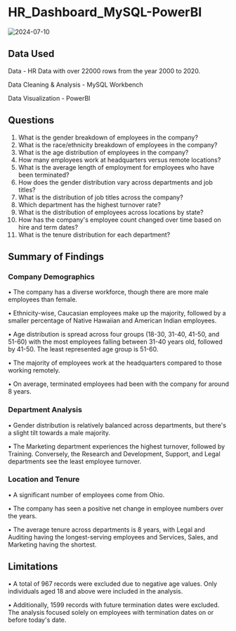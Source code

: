 # HR_Dashboard_MySQL-PowerBI

![2024-07-10](https://github.com/yamimajoseph/HR_Dashboard_MySQL-PowerBI/assets/139482436/a883a105-2f75-4578-b912-5b6f99dbbd6a)



## Data Used
Data - HR Data with over 22000 rows from the year 2000 to 2020.

Data Cleaning & Analysis - MySQL Workbench

Data Visualization - PowerBI

## Questions
1. What is the gender breakdown of employees in the company?
2. What is the race/ethnicity breakdown of employees in the company?
3. What is the age distribution of employees in the company?
4. How many employees work at headquarters versus remote locations?
5. What is the average length of employment for employees who have been terminated?
6. How does the gender distribution vary across departments and job titles?
7. What is the distribution of job titles across the company?
8. Which department has the highest turnover rate?
9. What is the distribution of employees across locations by state?
10. How has the company's employee count changed over time based on hire and term dates?
11. What is the tenure distribution for each department?

## Summary of Findings

### Company Demographics

•	The company has a diverse workforce, though there are more male employees than female.

•	Ethnicity-wise, Caucasian employees make up the majority, followed by a smaller percentage of Native Hawaiian and American Indian employees.

•	Age distribution is spread across four groups (18-30, 31-40, 41-50, and 51-60) with the most employees falling between 31-40 years old, followed by 41-50. The least represented age group is 51-60.

•	The majority of employees work at the headquarters compared to those working remotely.

•	On average, terminated employees had been with the company for around 8 years.


### Department Analysis

•	Gender distribution is relatively balanced across departments, but there's a slight tilt towards a male majority.

•	The Marketing department experiences the highest turnover, followed by Training. Conversely, the Research and Development, Support, and Legal departments see the least employee turnover.


### Location and Tenure

•	A significant number of employees come from Ohio.

•	The company has seen a positive net change in employee numbers over the years.

•	The average tenure across departments is 8 years, with Legal and Auditing having the longest-serving employees and Services, Sales, and Marketing having the shortest.


## Limitations

•	A total of 967 records were excluded due to negative age values. Only individuals aged 18 and above were included in the analysis.

•	Additionally, 1599 records with future termination dates were excluded. The analysis focused solely on employees with termination dates on or before today's date.

